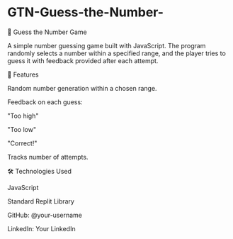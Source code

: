 # GTN-Guess-the-Number-
🎲 Guess the Number Game

A simple  number guessing game built with JavaScript.
The program randomly selects a number within a specified range, and the player tries to guess it with feedback provided after each attempt.

🚀 Features

Random number generation within a chosen range.

Feedback on each guess:

"Too high"

"Too low"

"Correct!"

Tracks number of attempts.

🛠️ Technologies Used

JavaScript

Standard Replit Library


GitHub: @your-username

LinkedIn: Your LinkedIn
